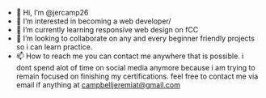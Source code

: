 - 👋 Hi, I’m @jercamp26
- 👀 I’m interested in becoming a web developer/
- 🌱 I’m currently learning responsive web design on fCC
- 💞️ I’m looking to collaborate on any and every beginner friendly projects so i can learn practice.
- 📫 How to reach me you can contact me anywhere that is possible. i dont spend alot of time on social media anymore because i am trying to remain focused on finishing my certifications.
feel free to contact me via email if anything at campbelljeremiat@gmail.com
<!---
jercamp26/jercamp26 is a ✨ special ✨ repository because its `README.md` (this file) appears on your GitHub profile.
You can click the Preview link to take a look at your changes.
--->
